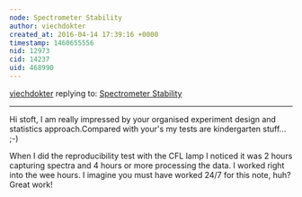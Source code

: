 ```yaml
---
node: Spectrometer Stability
author: viechdokter
created_at: 2016-04-14 17:39:16 +0000
timestamp: 1460655556
nid: 12973
cid: 14237
uid: 468990
---
```




[viechdokter](../profile/viechdokter) replying to: [Spectrometer Stability](../notes/stoft/04-14-2016/spectrometer-stability)

----
Hi stoft, I am really impressed by your organised experiment design and statistics approach.Compared with your's my tests are kindergarten stuff...  ;-)

When I did the reproducibility test with the CFL lamp I noticed it was 2 hours capturing spectra and 4 hours or more processing the data. I worked right into the wee hours. I imagine you must have worked 24/7 for this note, huh? Great work!